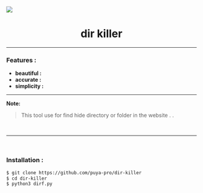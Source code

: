 <h1><a href="https://github.com/puya-pro/dir-killer"><img src="https://i.postimg.cc/hjXDh012/poster.png" > </a></h1>
<h1 align="center">dir killer</h1>

<hr>

### Features :
- **beautiful :**
- **accurate :**
- **simplicity :**

<hr>

**Note:**
>This tool use for find hide directory or folder in the website . .

<!--<br>-->
<!-- <br> -->

<!--### Some picture of this tool:-->
<!--<img width="30%" src="https://github.com/user-attachments/assets/8de6268b-3df2-49d3-bace-78602a3887f1">-->
<!-- <img width="25%" src="https://github.com/user-attachments/assets/f414df86-61da-410e-9d56-26381a08744e"> -->
<!-- <img width="30%" src="https://github.com/user-attachments/assets/bef69cba-3f1c-41fc-b580-3ae2a77e237c"> -->
<!-- <img width="30%" src="https://github.com/user-attachments/assets/064561e9-59f8-4452-8e32-b69843c6f4c7"> -->
<br>
<hr>
<br>

### Installation :
```bash
$ git clone https://github.com/puya-pro/dir-killer
$ cd dir-killer
$ python3 dirf.py
```
